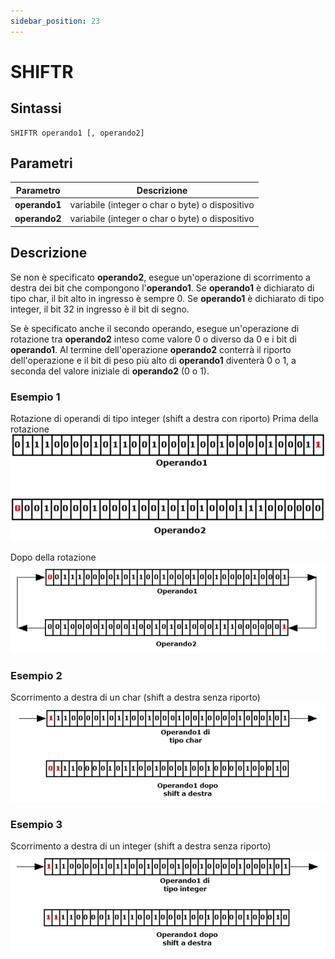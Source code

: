 ```yaml
---
sidebar_position: 23
---
```


# SHIFTR

## Sintassi

  ```
SHIFTR operando1 [, operando2]
  ```

## Parametri
|Parametro              | Descrizione                                        |                
|-----------------------|----------------------------------------------------|
| **operando1**         | variabile (integer o char o byte) o dispositivo    |   
| **operando2**         | variabile (integer o char o byte) o dispositivo    |         

## Descrizione
Se non è specificato **operando2**, esegue un'operazione di scorrimento a destra dei bit che compongono l'**operando1**. Se **operando1** è dichiarato di tipo char, il bit alto in ingresso è sempre 0. Se **operando1** è dichiarato di tipo integer, il bit 32 in ingresso è il bit di segno. 

Se è specificato anche il secondo operando, esegue un'operazione di rotazione tra **operando2** inteso come valore 0 o diverso da 0 e i bit di **operando1**. Al termine dell'operazione **operando2** conterrà il riporto dell'operazione e il bit di peso più alto di **operando1** diventerà 0 o 1, a seconda del valore iniziale di **operando2** (0 o 1). 

### Esempio 1
Rotazione di operandi di tipo integer (shift a destra con riporto)
Prima della rotazione
![SHIFTR_1](./img/SHIFTR_1.png)

Dopo della rotazione
![SHIFTR_2](./img/SHIFTR_2.png)

### Esempio 2
Scorrimento a destra di un char (shift a destra senza riporto)
![SHIFTR_3](./img/SHIFTR_3.png)

### Esempio 3
Scorrimento a destra di un integer (shift a destra senza riporto)
![SHIFTR_4](./img/SHIFTR_4.png)